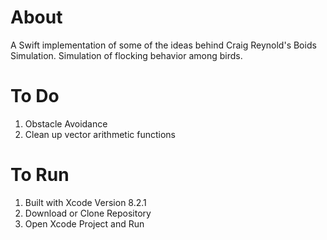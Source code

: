 # About
A Swift implementation of some of the ideas behind Craig Reynold's Boids Simulation. Simulation of flocking behavior among birds.

# To Do
1. Obstacle Avoidance
2. Clean up vector arithmetic functions

# To Run
1. Built with Xcode Version 8.2.1 
2. Download or Clone Repository
3. Open Xcode Project and Run
